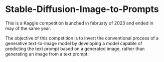 # Stable-Diffusion-Image-to-Prompts
This is a Kaggle competition launched in februaty of 2023 and ended in may of the same year.

The objective of this competition is to invert the conventional process of a generative text-to-image model by developing a model capable of predicting the text prompt based on a generated image, rather than generating an image from a text prompt.

#
